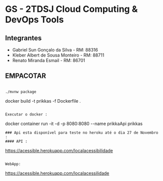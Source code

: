 # GS - 2TDSJ Cloud Computing & DevOps Tools

## Integrantes
 - Gabriel Sun Gonçalo da Silva - RM: 88316
 - Kleber Albert de Sousa Monteiro - RM: 88711
 - Renato Miranda Esmail - RM: 86701


## EMPACOTAR

```

./mvnw package

```

docker build -t prikkas -f Dockerfile .

```

Executar o docker :

```

docker container run -it -d -p 8080:8080 --name prikkaApi prikkas

```
### Api esta disponível para teste no heroku até o dia 27 de Novembro :
#### API : 
```

https://acessible.herokuapp.com/localacessibilidade

```

WebApp:

```

https://acessible.herokuapp.com/localacessilidade

```


